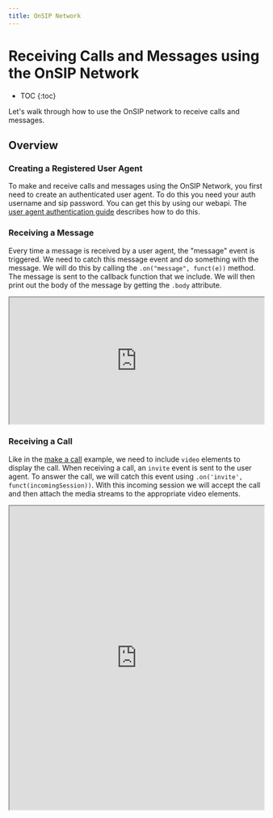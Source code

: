 ```yaml
---
title: OnSIP Network
---
```


# Receiving Calls and Messages using the OnSIP Network

* TOC
{:toc}

Let's walk through how to use the OnSIP network to receive calls and messages.

## Overview

### Creating a Registered User Agent

To make and receive calls and messages using the OnSIP Network, you first need to create an authenticated user agent.  To do this you need your auth username and sip password.  You can get this by using our webapi.  The [user agent authentication guide](/guides/useragentauthentication/) describes how to do this.


### Receiving a Message

Every time a message is received by a user agent, the "message" event is triggered.  We need to catch this message event and do something with the message.  We will do this by calling the `.on("message", funct(e))` method.  The message is sent to the callback function that we include.  We will then print out the body of the message by getting the `.body` attribute.  

<iframe
  style="width: 100%; height: 250px"
  src="http://jsfiddle.net/h6PwR/3/embedded/js,html,result/">
</iframe>

### Receiving a Call

Like in the [make a call](/guides/sipjsguide/) example, we need to include `video` elements to display the call.  When receiving a call, an `invite` event is sent to the user agent.  To answer the call, we will catch this event using `.on('invite', funct(incomingSession))`.  With this incoming session we will accept the call and then attach the media streams to the appropriate video elements.

<iframe
  style="width: 100%; height: 600px"
  src="http://jsfiddle.net/a5RYy/5/embedded/js,html,result/">
</iframe>

